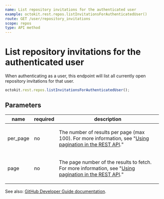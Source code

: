```yaml
---
name: List repository invitations for the authenticated user
example: octokit.rest.repos.listInvitationsForAuthenticatedUser()
route: GET /user/repository_invitations
scope: repos
type: API method
---
```


# List repository invitations for the authenticated user

When authenticating as a user, this endpoint will list all currently open repository invitations for that user.

```js
octokit.rest.repos.listInvitationsForAuthenticatedUser();
```

## Parameters

<table>
  <thead>
    <tr>
      <th>name</th>
      <th>required</th>
      <th>description</th>
    </tr>
  </thead>
  <tbody>
    <tr><td>per_page</td><td>no</td><td>

The number of results per page (max 100). For more information, see "[Using pagination in the REST API](https://docs.github.com/rest/using-the-rest-api/using-pagination-in-the-rest-api)."

</td></tr>
<tr><td>page</td><td>no</td><td>

The page number of the results to fetch. For more information, see "[Using pagination in the REST API](https://docs.github.com/rest/using-the-rest-api/using-pagination-in-the-rest-api)."

</td></tr>
  </tbody>
</table>

See also: [GitHub Developer Guide documentation](https://docs.github.com/rest/collaborators/invitations#list-repository-invitations-for-the-authenticated-user).
